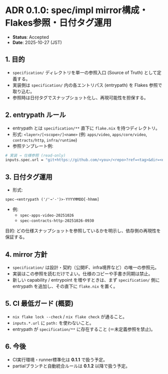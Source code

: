 # ADR 0.1.0: spec/impl mirror構成・Flakes参照・日付タグ運用

- **Status**: Accepted
- **Date**: 2025-10-27 (JST)

## 1. 目的
- `specification/` ディレクトリを単一の参照入口 (Source of Truth) として定義する。
- 実装側は `specification/` 内の各エントリパス (entrypath) を Flakes 参照で取り込む。
- 参照時は日付タグでスナップショット化し、再現可能性を担保する。

## 2. entrypath ルール
- entrypath とは `specification/**` 直下に `flake.nix` を持つディレクトリ。
- 形式: `<layer>/[<scope>/]<name>`  (例: `apps/video`, `apps/core/video`, `contracts/http`, `infra/runtime`)
- 参照テンプレート例:

```nix
# 実装 → 仕様参照 (read-only)
inputs.spec.url = "git+https://github.com/<you>/<repo>?ref=<tag>&dir=<entrypath>";
```

## 3. 日付タグ運用
- 形式: 

```text
spec-<entrypath ('/'→'-')>-YYYYMMDD[-hhmm]
```

- 例: 
  - `spec-apps-video-20251026`
  - `spec-contracts-http-20251026-0930`

目的: どの仕様スナップショットを参照しているかを明示し、依存側の再現性を保証する。

## 4. mirror 方針
- `specification/` は設計・契約（公開IF、infra境界など）の唯一の参照元。
- 実装はこの参照を読むだけでよい。仕様のコピーや手書き同期は禁止。
- 新しい capability / entrypoint を増やすときは、まず `specification/` 側に entrypath を追加し、その直下に `flake.nix` を置く。

## 5. CI 最低ガード (概要)
- `nix flake lock --check` / `nix flake check` が通ること。
- `inputs.*.url` に `path:` を使わないこと。
- entrypath が `specification/**` に存在すること (＝未定義参照を禁止)。

## 6. 今後
- CI実行環境・runner標準化は **0.1.1** で扱う予定。
- partialブランチと自動統合ルールは **0.1.2** 以降で扱う予定。
